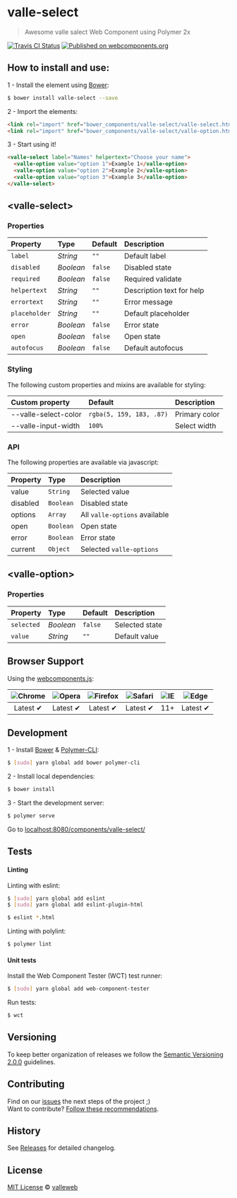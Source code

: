 # valle-select

> Awesome valle salect Web Component using Polymer 2x

[![Travis CI Status](https://travis-ci.org/valleweb/valle-select.svg?branch=master)](https://travis-ci.org/valleweb/valle-select)
[![Published on webcomponents.org](https://img.shields.io/badge/webcomponents.org-published-blue.svg)](https://www.webcomponents.org/element/valleweb/valle-select)

## How to install and use:

1 - Install the element using [Bower](http://bower.io/):

```sh
$ bower install valle-select --save
```

2 -  Import the elements:

```html
<link rel="import" href="bower_components/valle-select/valle-select.html">
<link rel="import" href="bower_components/valle-select/valle-option.html">
```

3 - Start using it!

```html
<valle-select label="Names" helpertext="Choose your name">
  <valle-option value="option 1">Example 1</valle-option>
  <valle-option value="option 2">Example 2</valle-option>
  <valle-option value="option 3">Example 3</valle-option>
</valle-select>
```

## &lt;valle-select&gt;

### Properties

Property      | Type        | Default   | Description
:---          |:---         |:---       |:---
`label`       | *String*    | `""`      | Default label
`disabled`    | *Boolean*   | `false`   | Disabled state
`required`    | *Boolean*   | `false`   | Required validate
`helpertext`  | *String*    | `""`      | Description text for help
`errortext`   | *String*    | `""`      | Error message
`placeholder` | *String*    | `""`      | Default placeholder
`error`       | *Boolean*   | `false`   | Error state
`open`        | *Boolean*   | `false`   | Open state
`autofocus`   | *Boolean*   | `false`   | Default autofocus

### Styling

The following custom properties and mixins are available for styling:

Custom property       | Default                  | Description
:---                  |:---                      |:---
--valle-select-color  | `rgba(5, 159, 183, .87)` | Primary color
--valle-input-width   | `100%`                   | Select width

### API

The following properties are available via javascript:

Property    | Type      | Description
:---        |:---       |:---
value       | `String`  | Selected value
disabled    | `Boolean` | Disabled state
options     | `Array`   | All `valle-options` available
open        | `Boolean` | Open state
error       | `Boolean` | Error state
current     | `Object`  | Selected `valle-options`

## &lt;valle-option&gt;

### Properties

Property   | Type        | Default   | Description
:---       |:---         |:---       |:---
`selected` | *Boolean*   | `false`   | Selected state
`value`    | *String*    | `""`      | Default value

## Browser Support

Using the [webcomponents.js](https://github.com/WebComponents/webcomponentsjs):

 ![Chrome](https://cdnjs.cloudflare.com/ajax/libs/browser-logos/39.2.2/chrome/chrome_48x48.png) | ![Opera](https://cdnjs.cloudflare.com/ajax/libs/browser-logos/39.2.2/opera/opera_48x48.png) | ![Firefox](https://cdnjs.cloudflare.com/ajax/libs/browser-logos/39.2.2/firefox/firefox_48x48.png) | ![Safari](https://cdnjs.cloudflare.com/ajax/libs/browser-logos/39.2.2/safari/safari_48x48.png) |![IE](https://cdnjs.cloudflare.com/ajax/libs/browser-logos/39.2.2/archive/internet-explorer_9-11/internet-explorer_9-11_48x48.png) |  ![Edge](https://cdnjs.cloudflare.com/ajax/libs/browser-logos/39.2.2/edge/edge_48x48.png) |
:---: | :---: | :---: | :---: | :---: | :---: |
Latest ✔ | Latest ✔ | Latest ✔ | Latest ✔ | 11+ | Latest ✔

## Development

1 - Install [Bower](http://bower.io/) & [Polymer-CLI](https://www.polymer-project.org/1.0/docs/tools/polymer-cli):

```sh
$ [sudo] yarn global add bower polymer-cli
```

2 - Install local dependencies:

```sh
$ bower install
```

3 - Start the development server:

```sh
$ polymer serve
```

Go to [localhost:8080/components/valle-select/](http://localhost:8080/components/valle-select/)


## Tests

#### Linting

Linting with eslint:

```sh
$ [sudo] yarn global add eslint
$ [sudo] yarn global add eslint-plugin-html

$ eslint *.html
```

Linting with polylint:

```sh
$ polymer lint
```

#### Unit tests

Install the Web Component Tester (WCT) test runner:

```sh
$ [sudo] yarn global add web-component-tester
```

Run tests:

```sh
$ wct
```

## Versioning

To keep better organization of releases we follow the [Semantic Versioning 2.0.0](http://semver.org/) guidelines.

## Contributing

Find on our [issues](https://github.com/valleweb/valle-select/issues/) the next steps of the project ;)
<br>
Want to contribute? [Follow these recommendations](https://github.com/valleweb/valle-select/blob/master/CONTRIBUTING.md).

## History

See [Releases](https://github.com/valleweb/valle-select/releases) for detailed changelog.

## License

[MIT License](https://github.com/valleweb/valle-select/blob/master/LICENSE.md) © [valleweb](https://github.com/orgs/valleweb/people)
